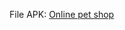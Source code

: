 File APK: [Online pet shop](https://drive.google.com/file/d/1uROxGut3JycR7zbSHs88qx30ZPQzwiw_/view?usp=drive_link)
